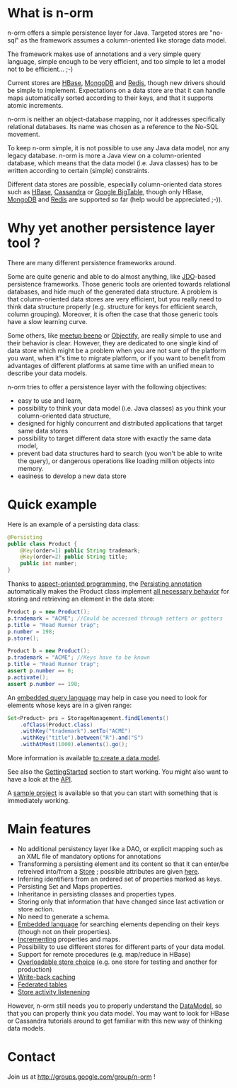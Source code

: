# What is n-orm #

n-orm offers a simple persistence layer for Java.
Targeted stores are "no-sql" as the framework assumes a column-oriented like storage data model.

The framework makes use of annotations and a very simple query language, simple enough to be very efficient, and too simple to let a model not to be efficient... ;-)

Current stores are [HBase](http://hbase.apache.org), [MongoDB](https://www.mongodb.org/) and [Redis](http://redis.io), though new drivers should be simple to implement.
Expectations on a data store are that it can handle maps automatically sorted according to their keys, and that it supports atomic increments.

n-orm is neither an object-database mapping, nor it addresses specifically relational databases. Its name was chosen as a reference to the No-SQL movement.

To keep n-orm simple, it is not possible to use any Java data model, nor any legacy database. n-orm is more a Java view on a column-oriented database, which means that the data model (i.e. Java classes) has to be written according to certain (simple) constraints.

Different data stores are possible, especially column-oriented data stores such as [HBase](http://hbase.apache.org/), [Cassandra](http://cassandra.apache.org/) or [Google BigTable](http://labs.google.com/papers/bigtable.html), though only HBase, [MongoDB](https://github.com/fondemen/n-orm.mongo/) and [Redis](https://github.com/fondemen/n-orm.redis/) are supported so far (help would be appreciated ;-)).

# Why yet another persistence layer tool ? #

There are many different persistence frameworks around.

Some are quite generic and able to do almost anything, like [JDO](http://www.oracle.com/technetwork/java/index-jsp-135919.html)-based persistence frameworks. Those generic tools are oriented towards relational databases, and hide much of the generated data structure. A problem is that column-oriented data stores are very efficient, but you really need to think data structure properly (e.g. structure for keys for efficient search, column grouping). Moreover, it is often the case that those generic tools have a slow learning curve.

Some others, like [meetup beeno](https://github.com/ghelmling/meetup.beeno) or [Objectify](http://code.google.com/p/objectify-appengine/), are really simple to use and their behavior is clear. However, they are dedicated to one single kind of data store which might be a problem when you are not sure of the platform you want, when it"s time to migrate platform, or if you want to benefit from advantages of different platforms at same time with an unified mean to describe your data models.

n-orm tries to offer a persistence layer with the following objectives:
  * easy to use and learn,
  * possibility to think your data model (i.e. Java classes) as you think your column-oriented data structure,
  * designed for highly concurrent and distributed applications that target same data stores
  * possibility to target different data store with exactly the same data model,
  * prevent bad data structures hard to search (you won't be able to write the query), or dangerous operations like loading million objects into memory.
  * easiness to develop a new data store

# Quick example #

Here is an example of a persisting data class:
``` java
@Persisting
public class Product {
	@Key(order=1) public String trademark;
	@Key(order=2) public String title;
	public int number;
}
```

Thanks to [aspect-oriented programming](http://en.wikipedia.org/wiki/Aspect-oriented_programming), the [Persisting annotation](https://fondemen.github.io/n-orm/storage/apidocs/com/googlecode/n_orm/Persisting.html) automatically makes the Product class implement [all necessary behavior](https://fondemen.github.io/n-orm/storage/apidocs/com/googlecode/n_orm/PersistingElement.html) for storing and retrieving an element in the data store:
``` java
Product p = new Product();
p.trademark = "ACME"; //Could be accessed through setters or getters
p.title = "Road Runner trap";
p.number = 198;
p.store();
```
``` java
Product b = new Product();
p.trademark = "ACME"; //Keys have to be known
p.title = "Road Runner trap";
assert p.number == 0;
p.activate();
assert p.number == 198;
```

An [embedded query language](https://fondemen.github.io/n-orm/storage/apidocs/com/googlecode/n_orm/query/ConstraintBuilder.html) may help in case you need to look for elements whose keys are in a given range:
``` java
Set<Product> prs = StorageManagement.findElements()
	.ofClass(Product.class)
	.withKey("trademark").setTo("ACME")
	.withKey("title").between("R").and("S")
	.withAtMost(1000).elements().go();
```

More information is available [to create a data model](https://github.com/fondemen/n-orm/wiki/DataModel).

See also the [GettingStarted](https://github.com/fondemen/n-orm/wiki/GettingStarted) section to start working.
You might also want to have a look at the [API](https://github.com/fondemen/n-orm/wiki/API).

A [sample project](https://github.com/fondemen/n-orm/tree/master/sample) is available so that you can start with something that is immediately working.

# Main features #

  * No additional persistency layer like a DAO, or explicit mapping such as an XML file of mandatory options for annotations
  * Transforming a persisting element and its content so that it can enter/be retreived into/from a [Store](https://fondemen.github.io/n-orm/storage/apidocs/com/googlecode/n_orm/storeapi/Store.html) ; possible attributes are given [here](https://fondemen.github.io/n-orm/storage/apidocs/com/googlecode/n_orm/Persisting.html).
  * Inferring identifiers from an ordered set of properties marked as keys.
  * Persisting Set and Maps properties.
  * Inheritance in persisting classes and properties types.
  * Storing only that information that have changed since last activation or store action.
  * No need to generate a schema.
  * [Embedded language](https://fondemen.github.io/n-orm/storage/apidocs/com/googlecode/n_orm/query/ConstraintBuilder.html) for searching elements depending on their keys (though not on their properties).
  * [Incrementing](https://fondemen.github.io/n-orm/storage/apidocs/com/googlecode/n_orm/Incrementing.html) properties and maps.
  * Possibility to use different stores for different parts of your data model.
  * Support for remote procedures (e.g. map/reduce in HBase)
  * [Overloadable store choice](https://fondemen.github.io/n-orm/storage/apidocs/com/googlecode/n_orm/Persisting.html) (e.g. one store for testing and another for production)
  * [Write-back caching](https://fondemen.github.io/n-orm/storage/apidocs/com/googlecode/n_orm/cache/write/WriteRetentionStore.html)
  * [Federated tables](https://fondemen.github.io/n-orm/storage/apidocs/com/googlecode/n_orm/Persisting.html#federated--)
  * [Store activity listenening](https://fondemen.github.io/n-orm/storage/apidocs/com/googlecode/n_orm/PersistingElement.html#addPersistingElementListener-com.googlecode.n_orm.PersistingElementListener-)

However, n-orm still needs you to properly understand the [DataModel](https://github.com/fondemen/n-orm/wiki/DataModel), so that you can properly think you data model. You may want to look for HBase or Cassandra tutorials around to  get familiar with this new way of thinking data models.

# Contact #

Join us at http://groups.google.com/group/n-orm !
